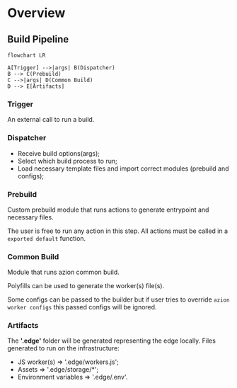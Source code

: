 # Overview

## Build Pipeline

```mermaid
flowchart LR

A[Trigger] -->|args| B(Dispatcher)
B --> C(Prebuild)
C -->|args| D(Common Build)
D --> E[Artifacts]
```

### Trigger

An external call to run a build.

### Dispatcher

- Receive build options(args);
- Select which build process to run;
- Load necessary template files and import correct modules (prebuild and configs);

### Prebuild

Custom prebuild module that runs actions to generate entrypoint and necessary files.

The user is free to run any action in this step. All actions must be called in a `exported default` function.

### Common Build

Module that runs azion common build.

Polyfills can be used to generate the worker(s) file(s).

Some configs can be passed to the builder but if user tries to override `azion worker configs` this passed configs will be ignored.

### Artifacts

The **'.edge'** folder will be generated representing the edge locally. Files generated to run on the infrastructure:

- JS worker(s) => '.edge/workers.js';
- Assets => '.edge/storage/\*';
- Environment variables => '.edge/.env'.
